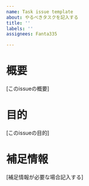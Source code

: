 ```yaml
---
name: Task issue template
about: やるべきタスクを記入する
title: ''
labels: ''
assignees: Fanta335

---
```


# 概要
[このissueの概要]

# 目的
[このissueの目的]

# 補足情報
[補足情報が必要な場合記入する]
